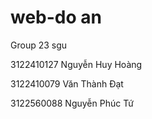 # web-do an
Group 23 sgu

3122410127 Nguyễn Huy Hoàng

3122410079 Văn Thành Đạt

3122560088 Nguyễn Phúc Tứ
